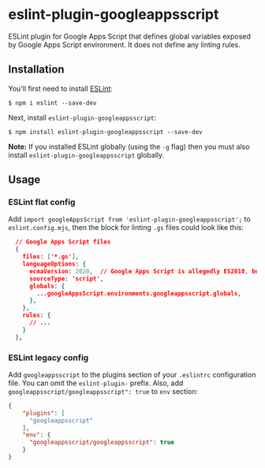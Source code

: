 # eslint-plugin-googleappsscript

ESLint plugin for Google Apps Script that defines global variables
exposed by Google Apps Script environment. It does not define any
linting rules.

## Installation

You'll first need to install [ESLint](http://eslint.org):

```
$ npm i eslint --save-dev
```

Next, install `eslint-plugin-googleappsscript`:

```
$ npm install eslint-plugin-googleappsscript --save-dev
```

**Note:** If you installed ESLint globally (using the `-g` flag) then you must also install `eslint-plugin-googleappsscript` globally.

## Usage

### ESLint flat config

Add `import googleAppsScript from 'eslint-plugin-googleappsscript';` to `eslint.config.mjs`,
then the block for linting `.gs` files could look like this:

```json
  // Google Apps Script files
  {
    files: ['*.gs'],
    languageOptions: {
      ecmaVersion: 2020,  // Google Apps Script is allegedly ES2018, but it does support ?., which requires 2020+
      sourceType: 'script',
      globals: {
        ...googleAppsScript.environments.googleappsscript.globals,
      },
    },
    rules: {
      // ...
    }
  },
```

### ESLint legacy config

Add `googleappsscript` to the plugins section of your `.eslintrc`
configuration file. You can omit the `eslint-plugin-` prefix. Also,
add `googleappsscript/googleappsscript": true` to `env` section:

```json
{
    "plugins": [
      "googleappsscript"
    ],
    "env": {
      "googleappsscript/googleappsscript": true
    }
}
```
